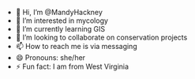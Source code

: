 - 👋 Hi, I’m @MandyHackney
- 👀 I’m interested in mycology
- 🌱 I’m currently learning GIS
- 💞️ I’m looking to collaborate on conservation projects
- 📫 How to reach me is via messaging
- 😄 Pronouns: she/her
- ⚡ Fun fact: I am from West Virginia

<!---
MandyHackney/MandyHackney is a ✨ special ✨ repository because its `README.md` (this file) appears on your GitHub profile.
You can click the Preview link to take a look at your changes.
--->
